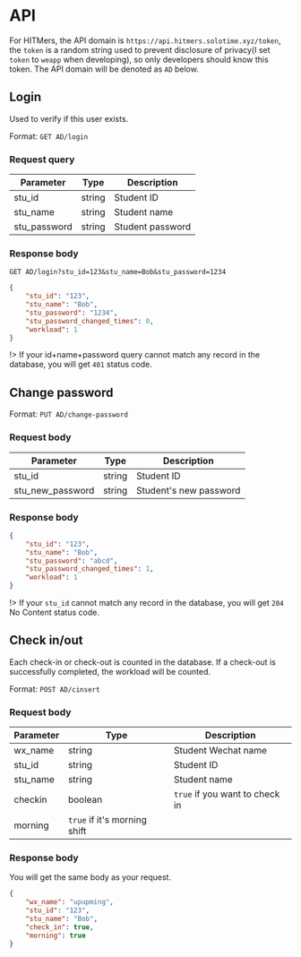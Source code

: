 # API

For HITMers, the API domain is `https://api.hitmers.solotime.xyz/token`, the `token` is a random string used to prevent disclosure of privacy(I set `token` to `weapp` when developing), so only developers should know this token. The API domain will be denoted as `AD` below.

## Login

Used to verify if this user exists.

Format: `GET AD/login`

### Request query

|Parameter|Type|Description|
|---------|----|-----------|
|stu_id|string|Student ID|
|stu_name|string|Student name|
|stu_password|string|Student password|

### Response body

`GET AD/login?stu_id=123&stu_name=Bob&stu_password=1234`

```json
{
    "stu_id": "123",
    "stu_name": "Bob",
    "stu_password": "1234",
    "stu_password_changed_times": 0,
    "workload": 1
}
```

!> If your id+name+password query cannot match any record in the database, you will get `401` status code.

## Change password

Format: `PUT AD/change-password`

### Request body

|Parameter|Type|Description|
|---------|----|-----------|
|stu_id|string|Student ID|
|stu_new_password|string|Student's new password|

### Response body

```json
{
    "stu_id": "123",
    "stu_name": "Bob",
    "stu_password": "abcd",
    "stu_password_changed_times": 1,
    "workload": 1
}
```
!> If your `stu_id` cannot match any record in the database, you will get `204` No Content status code.

## Check in/out

Each check-in or check-out is counted in the database. If a check-out is successfully completed, the workload will be counted.

Format: `POST AD/cinsert`

### Request body

|Parameter|Type|Description|
|---------|----|-----------|
|wx_name|string|Student Wechat name|
|stu_id|string|Student ID|
|stu_name|string|Student name|
|checkin|boolean|`true` if you want to check in|
|morning|`true` if it's morning shift|

### Response body

You will get the same body as your request.

```json
{
    "wx_name": "upupming",
    "stu_id": "123",
    "stu_name": "Bob",
    "check_in": true,
    "morning": true
}
```

